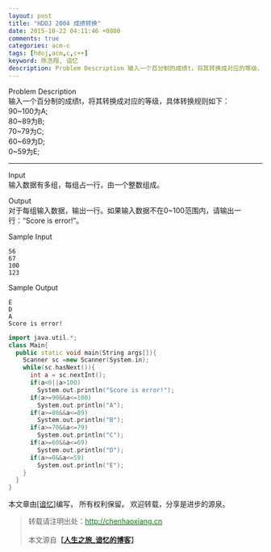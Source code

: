 ```yaml
---
layout: post
title: "HDOJ 2004 成绩转换"
date: 2015-10-22 04:11:46 +0800
comments: true
categories: acm-c
tags: [hdoj,acm,c,c++]
keyword: 陈浩翔, 谙忆
description: Problem Description 输入一个百分制的成绩t，将其转换成对应的等级，具体转换规则如下90~100为A; 80~89为B;70~79为C; 60~69为D; 0~59为E;Input 输入数据有多组，每组占一行，由一个整数组成。Output 对于每组输入数据，输出一行。如果输入数据
---
```



Problem Description   
输入一个百分制的成绩t，将其转换成对应的等级，具体转换规则如下：   
90~100为A;   
80~89为B;   
70~79为C;   
60~69为D;   
0~59为E;   

<!-- more -->
----------
 
Input  
输入数据有多组，每组占一行，由一个整数组成。
 

Output  
对于每组输入数据，输出一行。如果输入数据不在0~100范围内，请输出一行：“Score is error!”。
 

Sample Input  
```
56
67
100
123
```

Sample Output
```
E
D
A
Score is error!
```

```C++
import java.util.*;
class Main{
  public static void main(String args[]){
    Scanner sc =new Scanner(System.in);
    while(sc.hasNext()){
      int a = sc.nextInt();
      if(a<0||a>100)
        System.out.println("Score is error!");
      if(a>=90&&a<=100)
        System.out.println("A");
      if(a>=80&&a<=89)
        System.out.println("B");
      if(a>=70&&a<=79)
        System.out.println("C");
      if(a>=60&&a<=69)
        System.out.println("D");
      if(a>=0&&a<=59)
        System.out.println("E");
    }
  }
}
```

本文章由<a href="http://chenhaoxiang.cn/">[谙忆]</a>编写， 所有权利保留。 
欢迎转载，分享是进步的源泉。
<blockquote cite='陈浩翔'>
<p background-color='#D3D3D3'>转载请注明出处：<a href='http://chenhaoxiang.cn'><font color="green">http://chenhaoxiang.cn</font></a><br><br>
本文源自<strong>【<a href='http://chenhaoxiang.cn' target='_blank'>人生之旅_谙忆的博客</a>】</strong></p>
</blockquote>
